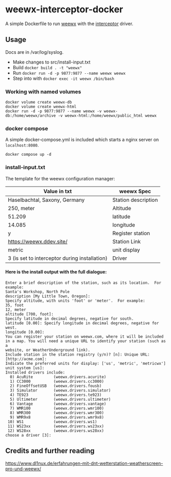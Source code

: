 # weewx-interceptor-docker

A simple Dockerfile to run [weewx](https://github.com/weewx/weewx) with the [interceptor](https://github.com/matthewwall/weewx-interceptor) driver.

## Usage

Docs are in /var/log/syslog.

* Make changes to src/install-input.txt
* Build `docker build . -t "weewx"`
* Run `docker run -d -p 9877:9877 --name weewx weewx`
* Step into with `docker exec -it weewx /bin/bash`

### Working with named volumes

```
docker volume create weewx-db
docker volume create weewx-html
docker run -d -p 9877:9877 --name weewx -v weewx-db:/home/weewx/archive -v weewx-html:/home/weewx/public_html weewx
```

### docker compose

A simple docker-compose.yml is included which starts a nginx server on `localhost:8080`.

`docker compose up -d`


### install-input.txt

The template for the weewx configuration manager:

| Value in txt                  | weewx Spec          |
|-------------------------------|---------------------|
| Haselbachtal, Saxony, Germany | Station description |
| 250, meter                    | Altitude            |
| 51.209                        | latitude            |
| 14.085                        | longitude           |
| y                             | Register station    |
| https://weewx.ddev.site/      | Station Link        |
| metric                        | unit display        |
| 3 (is set to interceptor during installation) | Driver              |

#### Here is the install output with the full dialogue:

```
Enter a brief description of the station, such as its location.  For example:
Santa's Workshop, North Pole
description [My Little Town, Oregon]: 
Specify altitude, with units 'foot' or 'meter'.  For example:
35, foot
12, meter
altitude [700, foot]: 
Specify latitude in decimal degrees, negative for south.
latitude [0.00]: Specify longitude in decimal degrees, negative for west.
longitude [0.00]: 
You can register your station on weewx.com, where it will be included
in a map. You will need a unique URL to identify your station (such as a
website, or WeatherUnderground link).
Include station in the station registry (y/n)? [n]: Unique URL: [http://acme.com]: 
Indicate the preferred units for display: ['us', 'metric', 'metricwx']
unit system [us]: 
Installed drivers include:
  0) AcuRite         (weewx.drivers.acurite)   
  1) CC3000          (weewx.drivers.cc3000)    
  2) FineOffsetUSB   (weewx.drivers.fousb)     
  3) Simulator       (weewx.drivers.simulator) 
  4) TE923           (weewx.drivers.te923)     
  5) Ultimeter       (weewx.drivers.ultimeter) 
  6) Vantage         (weewx.drivers.vantage)   
  7) WMR100          (weewx.drivers.wmr100)    
  8) WMR300          (weewx.drivers.wmr300)    
  9) WMR9x8          (weewx.drivers.wmr9x8)    
 10) WS1             (weewx.drivers.ws1)       
 11) WS23xx          (weewx.drivers.ws23xx)    
 12) WS28xx          (weewx.drivers.ws28xx)    
choose a driver [3]:
```

## Credits and further reading

https://www.dl1nux.de/erfahrungen-mit-dnt-wetterstation-weatherscreen-pro-und-weewx/